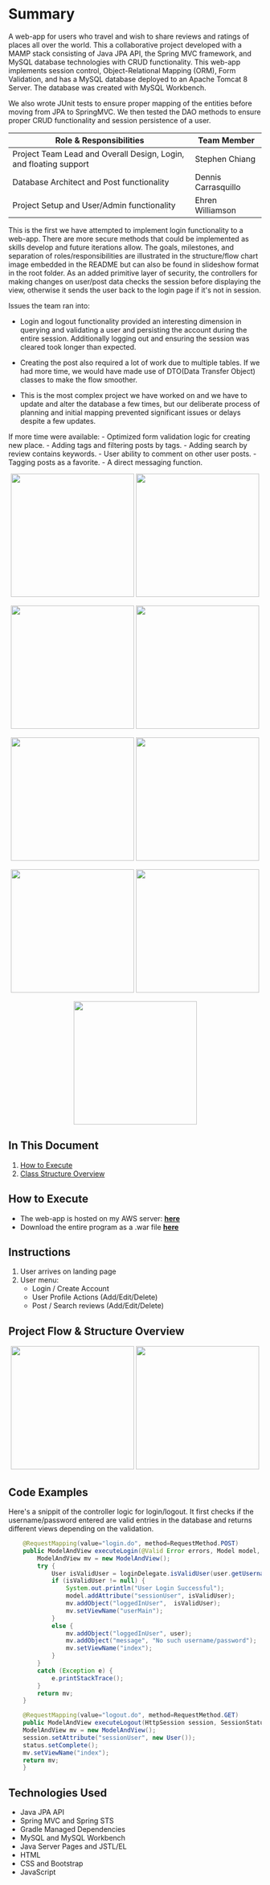 # Summary
A web-app for users who travel and wish to share reviews and ratings of places all over the world. This a collaborative project developed with a MAMP stack consisting of Java JPA API, the Spring MVC framework, and MySQL database technologies with CRUD functionality. This web-app implements session control, Object-Relational Mapping (ORM), Form Validation, and has a MySQL database deployed to an Apache Tomcat 8 Server.  The database was created with MySQL Workbench.

We also wrote JUnit tests to ensure proper mapping of the entities before moving from JPA to SpringMVC. We then tested the DAO methods to ensure proper CRUD functionality and session persistence of a user.

|Role & Responsibilities                                          | Team Member        |
|-----------------------------------------------------------------|--------------------|
|Project Team Lead and Overall Design, Login, and floating support| Stephen Chiang     |
|Database Architect and Post functionality                        | Dennis Carrasquillo|
|Project Setup and User/Admin functionality                       | Ehren Williamson   |

This is the first we have attempted to implement login functionality to a web-app. There are more secure methods that could be implemented as skills develop and future iterations allow. The goals, milestones, and separation of roles/responsibilities are illustrated in the structure/flow chart image embedded in the README but can also be found in slideshow format in the root folder. As an added primitive layer of security, the controllers for making changes on user/post data checks the session before displaying the view, otherwise it sends the user back to the login page if it's not in session.

Issues the team ran into:
- Login and logout functionality provided an interesting dimension in querying and validating a user and persisting the account during the entire session. Additionally logging out and ensuring the session was cleared took longer than expected.
- Creating the post also required a lot of work due to multiple tables. If we had more time, we would have made use of DTO(Data Transfer Object) classes to make the flow smoother.

- This is the most complex project we have worked on and we have to update and alter the database a few times, but our deliberate process of planning and initial mapping prevented significant issues or delays despite a few updates.

If more time were available:
    - Optimized form validation logic for creating new place.
    - Adding tags and filtering posts by tags.
    - Adding search by review contains keywords.
    - User ability to comment on other user posts.
    - Tagging posts as a favorite.
    - A direct messaging function.

<p align="center">
<img src="readmeimages/scrn1.png" height="245">
<img src="readmeimages/scrn2.png" height="245"></p>
<p align="center">
<img src="readmeimages/scrn3.png" height="245">
<img src="readmeimages/scrn4.png" height="245"></p>
<p align="center">
<img src="readmeimages/scrn5.png" height="245">
<img src="readmeimages/scrn6.png" height="245"></p>
<p align="center">
<img src="readmeimages/scrn7.png" height="245">
<img src="readmeimages/scrn8.png" height="245"></p>
<p align="center"><img src="readmeimages/scrn9.png" height="245"></p>

## In This Document
1. [How to Execute](#how-to-execute)
2. [Class Structure Overview](#class-structure-overview)

## How to Execute
- The web-app is hosted on my AWS server: <a href="http://www.chiangs.ninja:8080/TripLight/">**here**</a>
- Download the entire program as a .war file <a href="https://github.com/chiangs/TripLight/blob/master/TripLightMVC.war">**here**</a>

## Instructions
1. User arrives on landing page
2. User menu:
    - Login / Create Account
    - User Profile Actions (Add/Edit/Delete)
    - Post / Search reviews (Add/Edit/Delete)

## Project Flow & Structure Overview

<p align="center">
<img src="chart1.png" height="245">
<img src="chart2.png" height="245">
</p>

## Code Examples
Here's a snippit of the controller logic for login/logout. It first checks if the username/password entered are valid entries in the database and returns different views depending on the validation.
```Java
    @RequestMapping(value="login.do", method=RequestMethod.POST)
	public ModelAndView executeLogin(@Valid Error errors, Model model, User user) {
		ModelAndView mv = new ModelAndView();
		try {
			User isValidUser = loginDelegate.isValidUser(user.getUsername(), user.getPassword());
			if (isValidUser != null) {
				System.out.println("User Login Successful");
				model.addAttribute("sessionUser", isValidUser);
				mv.addObject("loggedInUser",  isValidUser);
				mv.setViewName("userMain");
			}
			else {
				mv.addObject("loggedInUser", user);
				mv.addObject("message", "No such username/password");
				mv.setViewName("index");
			}
		}
		catch (Exception e) {
			e.printStackTrace();
		}
		return mv;
	}

	@RequestMapping(value="logout.do", method=RequestMethod.GET)
	public ModelAndView executeLogout(HttpSession session, SessionStatus status) {
	ModelAndView mv = new ModelAndView();
	session.setAttribute("sessionUser", new User());
	status.setComplete();
	mv.setViewName("index");
	return mv;
	}
```

## Technologies Used
- Java JPA API
- Spring MVC and Spring STS
- Gradle Managed Dependencies
- MySQL and MySQL Workbench
- Java Server Pages and JSTL/EL
- HTML
- CSS and Bootstrap
- JavaScript
